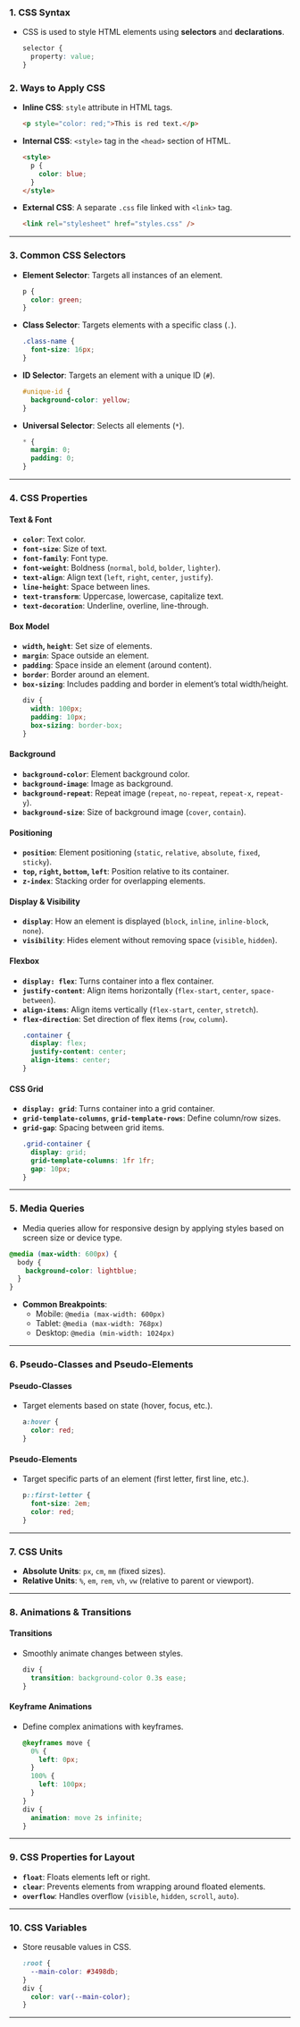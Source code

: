 ### **1. CSS Syntax**

- CSS is used to style HTML elements using **selectors** and **declarations**.
  ```css
  selector {
    property: value;
  }
  ```

### **2. Ways to Apply CSS**

- **Inline CSS**: `style` attribute in HTML tags.
  ```html
  <p style="color: red;">This is red text.</p>
  ```
- **Internal CSS**: `<style>` tag in the `<head>` section of HTML.

  ```html
  <style>
    p {
      color: blue;
    }
  </style>
  ```

- **External CSS**: A separate `.css` file linked with `<link>` tag.
  ```html
  <link rel="stylesheet" href="styles.css" />
  ```

---

### **3. Common CSS Selectors**

- **Element Selector**: Targets all instances of an element.

  ```css
  p {
    color: green;
  }
  ```

- **Class Selector**: Targets elements with a specific class (`.`).

  ```css
  .class-name {
    font-size: 16px;
  }
  ```

- **ID Selector**: Targets an element with a unique ID (`#`).

  ```css
  #unique-id {
    background-color: yellow;
  }
  ```

- **Universal Selector**: Selects all elements (`*`).
  ```css
  * {
    margin: 0;
    padding: 0;
  }
  ```

---

### **4. CSS Properties**

#### **Text & Font**

- **`color`**: Text color.
- **`font-size`**: Size of text.
- **`font-family`**: Font type.
- **`font-weight`**: Boldness (`normal`, `bold`, `bolder`, `lighter`).
- **`text-align`**: Align text (`left`, `right`, `center`, `justify`).
- **`line-height`**: Space between lines.
- **`text-transform`**: Uppercase, lowercase, capitalize text.
- **`text-decoration`**: Underline, overline, line-through.

#### **Box Model**

- **`width`, `height`**: Set size of elements.
- **`margin`**: Space outside an element.
- **`padding`**: Space inside an element (around content).
- **`border`**: Border around an element.
- **`box-sizing`**: Includes padding and border in element’s total width/height.
  ```css
  div {
    width: 100px;
    padding: 10px;
    box-sizing: border-box;
  }
  ```

#### **Background**

- **`background-color`**: Element background color.
- **`background-image`**: Image as background.
- **`background-repeat`**: Repeat image (`repeat`, `no-repeat`, `repeat-x`, `repeat-y`).
- **`background-size`**: Size of background image (`cover`, `contain`).

#### **Positioning**

- **`position`**: Element positioning (`static`, `relative`, `absolute`, `fixed`, `sticky`).
- **`top`, `right`, `bottom`, `left`**: Position relative to its container.
- **`z-index`**: Stacking order for overlapping elements.

#### **Display & Visibility**

- **`display`**: How an element is displayed (`block`, `inline`, `inline-block`, `none`).
- **`visibility`**: Hides element without removing space (`visible`, `hidden`).

#### **Flexbox**

- **`display: flex`**: Turns container into a flex container.
- **`justify-content`**: Align items horizontally (`flex-start`, `center`, `space-between`).
- **`align-items`**: Align items vertically (`flex-start`, `center`, `stretch`).
- **`flex-direction`**: Set direction of flex items (`row`, `column`).
  ```css
  .container {
    display: flex;
    justify-content: center;
    align-items: center;
  }
  ```

#### **CSS Grid**

- **`display: grid`**: Turns container into a grid container.
- **`grid-template-columns`**, **`grid-template-rows`**: Define column/row sizes.
- **`grid-gap`**: Spacing between grid items.
  ```css
  .grid-container {
    display: grid;
    grid-template-columns: 1fr 1fr;
    gap: 10px;
  }
  ```

---

### **5. Media Queries**

- Media queries allow for responsive design by applying styles based on screen size or device type.

```css
@media (max-width: 600px) {
  body {
    background-color: lightblue;
  }
}
```

- **Common Breakpoints**:
  - Mobile: `@media (max-width: 600px)`
  - Tablet: `@media (max-width: 768px)`
  - Desktop: `@media (min-width: 1024px)`

---

### **6. Pseudo-Classes and Pseudo-Elements**

#### **Pseudo-Classes**

- Target elements based on state (hover, focus, etc.).
  ```css
  a:hover {
    color: red;
  }
  ```

#### **Pseudo-Elements**

- Target specific parts of an element (first letter, first line, etc.).
  ```css
  p::first-letter {
    font-size: 2em;
    color: red;
  }
  ```

---

### **7. CSS Units**

- **Absolute Units**: `px`, `cm`, `mm` (fixed sizes).
- **Relative Units**: `%`, `em`, `rem`, `vh`, `vw` (relative to parent or viewport).

---

### **8. Animations & Transitions**

#### **Transitions**

- Smoothly animate changes between styles.
  ```css
  div {
    transition: background-color 0.3s ease;
  }
  ```

#### **Keyframe Animations**

- Define complex animations with keyframes.
  ```css
  @keyframes move {
    0% {
      left: 0px;
    }
    100% {
      left: 100px;
    }
  }
  div {
    animation: move 2s infinite;
  }
  ```

---

### **9. CSS Properties for Layout**

- **`float`**: Floats elements left or right.
- **`clear`**: Prevents elements from wrapping around floated elements.
- **`overflow`**: Handles overflow (`visible`, `hidden`, `scroll`, `auto`).

---

### **10. CSS Variables**

- Store reusable values in CSS.
  ```css
  :root {
    --main-color: #3498db;
  }
  div {
    color: var(--main-color);
  }
  ```

---
